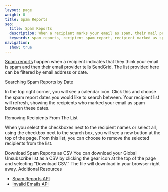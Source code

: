 ```yaml
---
layout: page
weight: 0
title: Spam Reports
seo:
  title: Spam Reports
  description: When a recipient marks your email as spam, their mail provider will let SendGrid know. We will help to prevent you from sending email to this recipient again.
  keywords: spam reports, recipient spam report, recipient marked as spam, spam email report
navigation:
  show: true
---
```


[Spam reports]({{root_url}}/Glossary/spam_reports.html) happen when a recipient indicates that they think your email is [spam]({{root_url}}/Glossary/spam.html) and then their email provider tells SendGrid. The list provided here can be filtered by email address or date.

<page-anchor el="h2">
Searching Spam Reports by Date
</page-anchor>

In the top right corner, you will see a calendar icon. Click this and choose the spam report dates you would like to search between. Your recipient list will refresh, showing the recipients who marked your email as spam between these dates.

<page-anchor el="h2">
Removing Recipients From The List
</page-anchor>

When you select the checkboxes next to the recipient names or select all, using the checkbox next to the search box, you will see a new button at the top of the page. From this list, you can choose to remove the selected recipients from the list.

<page-anchor el="h2">
Download Spam Reports as CSV
</page-anchor>
You can download your Global Unsubscribe list as a CSV by clicking the gear icon at the top of the page and selecting “Download CSV.” The file will download in your browser right away.

<page-anchor el="h2">
Additional Resources
</page-anchor>

- [Spam Reports API]({{root_url}}/API_Reference/Web_API_v3/spam_reports.html)
- [Invalid Emails API]({{root_url}}/API_Reference/Web_API_v3/invalid_emails.html)
